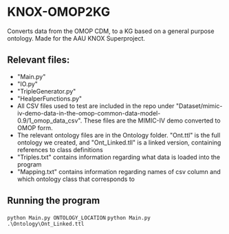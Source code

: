 # KNOX-OMOP2KG
Converts data from the OMOP CDM, to a KG based on a general purpose ontology. Made for the AAU KNOX Superproject.

## Relevant files:
* "Main.py"
* "IO.py"
* "TripleGenerator.py"
* "HealperFunctions.py"
* All CSV files used to test are included in the repo under "Dataset/mimic-iv-demo-data-in-the-omop-common-data-model-0.9/1_omop_data_csv". These files are the MIMIC-IV demo converted to OMOP form.
* The relevant ontology files are in the Ontology folder. "Ont.ttl" is the full ontology we created, and "Ont_Linked.tll" is a linked version, containing references  to class definitions
* "Triples.txt" contains information regarding what data is loaded into the program
* "Mapping.txt" contains information regarding names of csv column and which ontology class that corresponds to

## Running the program
`python Main.py ONTOLOGY_LOCATION`
`python Main.py .\Ontology\Ont_Linked.ttl`
